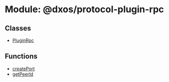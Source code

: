 # Module: @dxos/protocol-plugin-rpc

## Classes

- [PluginRpc](../classes/dxos_protocol_plugin_rpc.PluginRpc.md)

## Functions

- [createPort](../functions/dxos_protocol_plugin_rpc.createPort.md)
- [getPeerId](../functions/dxos_protocol_plugin_rpc.getPeerId.md)
